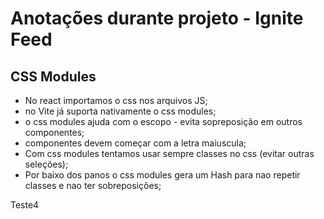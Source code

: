 # Anotações durante projeto - Ignite Feed

## CSS Modules

- No react importamos o css nos arquivos JS;
- no Vite já suporta nativamente o css modules;
- o css modules ajuda com o escopo - evita sopreposição em outros componentes;
- componentes devem começar com a letra maiuscula;
- Com css modules tentamos usar sempre classes no css (evitar outras seleções);
- Por baixo dos panos o css modules gera um Hash para nao repetir classes e nao ter sobreposições;

Teste4